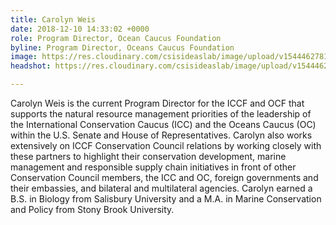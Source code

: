 ```yaml
---
title: Carolyn Weis
date: 2018-12-10 14:33:02 +0000
role: Program Director, Ocean Caucus Foundation
byline: Program Director, Oceans Caucus Foundation
image: https://res.cloudinary.com/csisideaslab/image/upload/v1544462781/ocean/weis-headshot-test.jpg
headshot: https://res.cloudinary.com/csisideaslab/image/upload/v1544462781/ocean/weis-headshot-test.jpg

---
```

Carolyn Weis is the current Program Director for the ICCF and OCF that supports the natural resource management priorities of the leadership of the International Conservation Caucus (ICC) and the Oceans Caucus (OC) within the U.S. Senate and House of Representatives. Carolyn also works extensively on ICCF Conservation Council relations by working closely with these partners to highlight their conservation development, marine management and responsible supply chain initiatives in front of other Conservation Council members, the ICC and OC, foreign governments and their embassies, and bilateral and multilateral agencies. Carolyn earned a B.S. in Biology from Salisbury University and a M.A. in Marine Conservation and Policy from Stony Brook University.